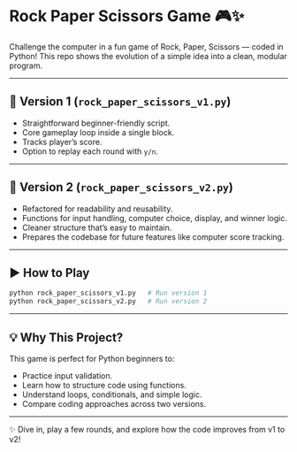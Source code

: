 # Rock Paper Scissors Game 🎮✨

Challenge the computer in a fun game of Rock, Paper, Scissors — coded in Python! This repo shows the evolution of a simple idea into a clean, modular program.

---

## 🌱 Version 1 (`rock_paper_scissors_v1.py`)

* Straightforward beginner-friendly script.
* Core gameplay loop inside a single block.
* Tracks player’s score.
* Option to replay each round with `y/n`.

---

## 🚀 Version 2 (`rock_paper_scissors_v2.py`)

* Refactored for readability and reusability.
* Functions for input handling, computer choice, display, and winner logic.
* Cleaner structure that’s easy to maintain.
* Prepares the codebase for future features like computer score tracking.

---

## ▶️ How to Play

```bash
python rock_paper_scissors_v1.py   # Run version 1
python rock_paper_scissors_v2.py   # Run version 2
```

---

## 💡 Why This Project?

This game is perfect for Python beginners to:

* Practice input validation.
* Learn how to structure code using functions.
* Understand loops, conditionals, and simple logic.
* Compare coding approaches across two versions.

---

✨ Dive in, play a few rounds, and explore how the code improves from v1 to v2!
